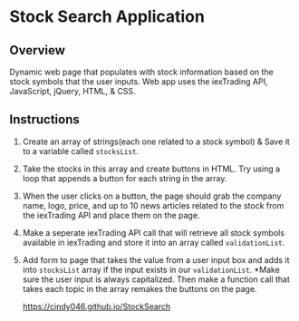 # Stock Search Application 

## Overview

Dynamic web page that populates with stock information based on the stock symbols that the user inputs. 
Web app uses the iexTrading API,  JavaScript, jQuery, HTML, & CSS.


## Instructions

1. Create an array of strings(each one related to a stock symbol)
   & Save it to a variable called `stocksList`.

2. Take the stocks in this array and create buttons in HTML.
   Try using a loop that appends a button for each string in the array.

3. When the user clicks on a button, the page should grab the company name, logo, price, 
   and up to 10 news articles related to the stock from the iexTrading API and place them on the page.

4. Make a seperate iexTrading API call that will retrieve 
   all stock symbols available in iexTrading and store it into an array called `validationList`. 

5. Add form to page that takes the value from a user input box 
   and adds it into `stocksList` array if the input exists in our `validationList`. 
   *Make sure the user input is always capitalized. 
   Then make a function call that takes each topic in the array remakes the buttons on the page.

   https://cindy046.github.io/StockSearch
